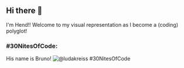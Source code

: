 ## Hi there 👋
I'm Hend!! Welcome to my visual representation as I become a (coding) polyglot!

### #30NitesOfCode:
His name is Bruno!
  ![@ludakreiss #30NitesOfCode](https://www.codedex.io/api/petStatus?user=ludakreiss)
